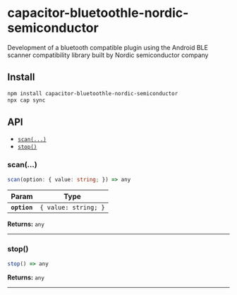 # capacitor-bluetoothle-nordic-semiconductor

Development of a bluetooth compatible plugin using the Android BLE scanner compatibility library built by Nordic semiconductor company

## Install

```bash
npm install capacitor-bluetoothle-nordic-semiconductor
npx cap sync
```

## API

<docgen-index>

* [`scan(...)`](#scan)
* [`stop()`](#stop)

</docgen-index>

<docgen-api>
<!--Update the source file JSDoc comments and rerun docgen to update the docs below-->

### scan(...)

```typescript
scan(option: { value: string; }) => any
```

| Param        | Type                            |
| ------------ | ------------------------------- |
| **`option`** | <code>{ value: string; }</code> |

**Returns:** <code>any</code>

--------------------


### stop()

```typescript
stop() => any
```

**Returns:** <code>any</code>

--------------------

</docgen-api>
